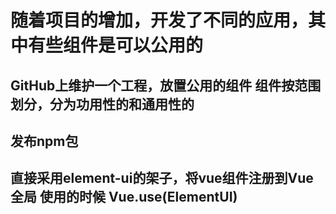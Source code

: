 # 随着项目的增加，开发了不同的应用，其中有些组件是可以公用的

## GitHub上维护一个工程，放置公用的组件 组件按范围划分，分为功用性的和通用性的
## 发布npm包
## 直接采用element-ui的架子，将vue组件注册到Vue全局 使用的时候 Vue.use(ElementUI)